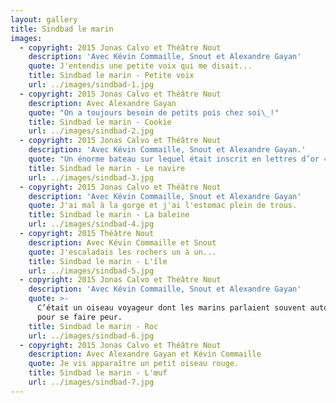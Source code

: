 ```yaml
---
layout: gallery
title: Sindbad le marin
images:
  - copyright: 2015 Jonas Calvo et Théâtre Nout
    description: 'Avec Kévin Commaille, Snout et Alexandre Gayan'
    quote: J'entendis une petite voix qui me disait...
    title: Sindbad le marin - Petite voix
    url: ../images/sindbad-1.jpg
  - copyright: 2015 Jonas Calvo et Théâtre Nout
    description: Avec Alexandre Gayan
    quote: "On a toujours besoin de petits pois chez soi\_!"
    title: Sindbad le marin - Cookie
    url: ../images/sindbad-2.jpg
  - copyright: 2015 Jonas Calvo et Théâtre Nout
    description: 'Avec Kévin Commaille, Snout et Alexandre Gayan.'
    quote: "Un énorme bateau sur lequel était inscrit en lettres d’or «\_El Sobr\_»."
    title: Sindbad le marin - Le navire
    url: ../images/sindbad-3.jpg
  - copyright: 2015 Jonas Calvo et Théâtre Nout
    description: 'Avec Kévin Commaille, Snout et Alexandre Gayan'
    quote: J'ai mal à la gorge et j'ai l'estomac plein de trous.
    title: Sindbad le marin - La baleine
    url: ../images/sindbad-4.jpg
  - copyright: 2015 Théâtre Nout
    description: Avec Kévin Commaille et Snout
    quote: J'escaladais les rochers un à un...
    title: Sindbad le marin - L'île
    url: ../images/sindbad-5.jpg
  - copyright: 2015 Jonas Calvo et Théâtre Nout
    description: 'Avec Kévin Commaille, Snout et Alexandre Gayan'
    quote: >-
      C’était un oiseau voyageur dont les marins parlaient souvent autour du feu
      pour se faire peur.
    title: Sindbad le marin - Roc
    url: ../images/sindbad-6.jpg
  - copyright: 2015 Jonas Calvo et Théâtre Nout
    description: Avec Alexandre Gayan et Kévin Commaille
    quote: Je vis apparaître un petit oiseau rouge.
    title: Sindbad le marin - L'œuf
    url: ../images/sindbad-7.jpg
---
```


